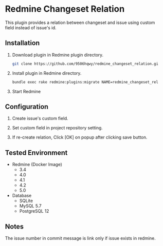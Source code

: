 # Redmine Changeset Relation

This plugin provides a relation between changeset and issue using custom field instead of issue's id.

## Installation

1. Download plugin in Redmine plugin directory.
   ```sh
   git clone https://github.com/9506hqwy/redmine_changeset_relation.git
   ```
2. Install plugin in Redmine directory.
   ```sh
   bundle exec rake redmine:plugins:migrate NAME=redmine_changeset_relation RAILS_ENV=production
   ```
3. Start Redmine

## Configuration

1. Create issue's custom field.

2. Set custom field in project repository setting.

3. If re-create relation, Click [OK] on popup after clicking save button.

## Tested Environment

* Redmine (Docker Image)
  * 3.4
  * 4.0
  * 4.1
  * 4.2
  * 5.0
* Database
  * SQLite
  * MySQL 5.7
  * PostgreSQL 12

## Notes

The issue number in commit message is link only if issue exists in redmine.
